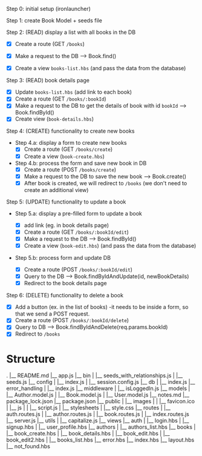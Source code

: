 Step 0: initial setup (ironlauncher)

Step 1: create Book Model + seeds file

Step 2: (READ) display a list with all books in the DB
- [x] Create a route (GET `/books`)
- [x] Make a request to the DB --> Book.find()
- [x] Create a view `books-list.hbs` (and pass the data from the database)


Step 3: (READ) book details page
- [x] Update `books-list.hbs` (add link to each book)
- [x] Create a route (GET `/books/:bookId`)
- [x] Make a request to the DB to get the details of book with id `bookId` --> Book.findById()
- [x] Create view (`book-details.hbs`)

Step 4: (CREATE) functionality to create new books

- Step 4.a: display a form to create new books
  - [x] Create a route (GET `/books/create`)
  - [x] Create a view (`book-create.hbs`)

- Step 4.b: process the form and save new book in DB
  - [x] Create a route (POST `/books/create`)
  - [x] Make a request to the DB to save the new book --> Book.create()
  - [x] After book is created, we will redirect to `/books` (we don't need to create an additional view)

Step 5: (UPDATE) functionality to update a book

- Step 5.a: display a pre-filled form to update a book
  - [x] add link (eg. in book details page)
  - [x] Create a route (GET `/books/:bookId/edit`)
  - [x] Make a request to the DB --> Book.findById()
  - [x] Create a view (`book-edit.hbs`) (and pass the data from the database)

- Step 5.b: process form and update DB

  - [x] Create a route (POST `/books/:bookId/edit`)
  - [x] Query to the DB --> Book.findByIdAndUpdate(id, newBookDetails)
  - [x] Redirect to the book details page

Step 6: (DELETE) functionality to delete a book

- [x] Add a button (ex. in the list of books) -it needs to be inside a form, so that we send a POST request.
- [x] Create a route (POST `/books/:bookId/delete`)
- [x] Query to DB --> Book.findByIdAndDelete(req.params.bookId)
- [x] Redirect to `/books`

# Structure

.
|__ README.md
|__ app.js
|__ bin
|   |__ seeds_with_relationships.js
|   |__ seeds.js
|__ config
|   |__ index.js
|   |__ session.config.js
|__ db
|   |__ index.js
|__ error_handling
|   |__ index.js
|__ middleware
|   |__ isLoggedIn.js
|__ models
|   |__ Author.model.js
|   |__ Book.model.js
|   |__ User.model.js
|__ notes.md
|__ package_lock.json
|__ package.json
|__ public
|   |__ images
|   |   |__ favicon.ico
|   |__ js
|   |   |__ script.js
|   |__ stylesheets
|       |__ style.css
|__ routes
|   |__ auth.routes.js
|   |__ author.routes.js
|   |__ book.routes.js
|   |__ index.routes.js
|__ server.js
|__ utils
|   |__ capitalize.js
|__ views
    |__ auth
    |   |__ login.hbs
    |   |__ signup.hbs
    |   |__ user_profile.hbs
    |__ authors
    |   |__ authors_list.hbs
    |__ books
    |   |__ book_create.hbs
    |   |__ book_details.hbs
    |   |__ book_edit.hbs
    |   |__ book_edit2.hbs
    |   |__ books_list.hbs
    |__ error.hbs
    |__ index.hbs
    |__ layout.hbs
    |__ not_found.hbs
